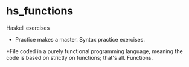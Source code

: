 # hs_functions
Haskell exercises
- Practice makes a master. Syntax practice exercises.

*File coded in a purely functional programming language, meaning the code is based on strictly on functions; that's all. Functions.
